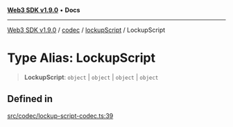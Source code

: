 [**Web3 SDK v1.9.0**](../../../../../README.md) • **Docs**

***

[Web3 SDK v1.9.0](../../../../../globals.md) / [codec](../../../README.md) / [lockupScript](../README.md) / LockupScript

# Type Alias: LockupScript

> **LockupScript**: `object` \| `object` \| `object` \| `object`

## Defined in

[src/codec/lockup-script-codec.ts:39](https://github.com/Mystic-Nayy/alephium-web3/blob/ee41f5e0e7d7fb0b155fe62f05b2ac03772895ca/packages/web3/src/codec/lockup-script-codec.ts#L39)
